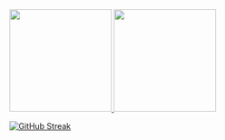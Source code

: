 <div>
  <a href="https://github.com/VLBortolotti">
  <img height="180em" src="https://github-readme-stats.vercel.app/api?username=VLBortolotti&show_icons=true&theme=dark&include_all_commits=true&count_private=true"/>
  <img height="180em" src="https://github-readme-stats.vercel.app/api/top-langs/?username=VLBortolotti&layout=compact&langs_count=7&theme=dark"/>
</div>

[![GitHub Streak](http://github-readme-streak-stats.herokuapp.com?user=VLBortolotti&theme=dark&date_format=j%20M%5B%20Y%5D)](https://git.io/streak-stats)
